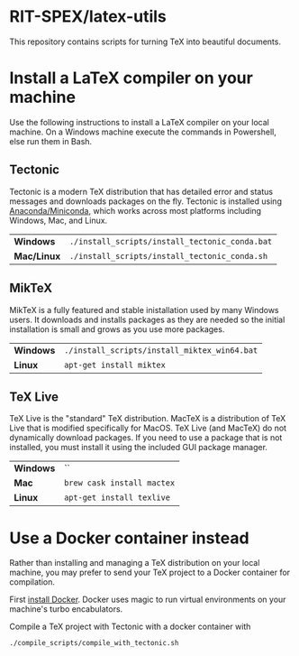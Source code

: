 # RIT-SPEX/latex-utils
This repository contains scripts for turning TeX into beautiful documents.

# Install a LaTeX compiler on your machine
Use the following instructions to install a LaTeX compiler on your local machine.
On a Windows machine execute the commands in Powershell, else run them in Bash.

## Tectonic
Tectonic is a modern TeX distribution that has detailed error and status messages
and downloads packages on the fly. Tectonic is installed using 
[Anaconda/Miniconda](https://docs.conda.io/projects/conda/en/latest/user-guide/install/index.html#), which works across most platforms including Windows, Mac, and Linux.

|     |     |
| --- | --- |
| **Windows** | `./install_scripts/install_tectonic_conda.bat` |
| **Mac/Linux** | `./install_scripts/install_tectonic_conda.sh` |

## MikTeX
MikTeX is a fully featured and stable inistallation used by many Windows users.
It downloads and installs packages as they are needed so the initial installation
is small and grows as you use more packages.

|     |     |
| --- | --- |
| **Windows** | `./install_scripts/install_miktex_win64.bat` |
| **Linux** | `apt-get install miktex` |

## TeX Live
TeX Live is the "standard" TeX distribution. MacTeX is a distribution of TeX Live
that is modified specifically for MacOS. TeX Live (and MacTeX) do not
dynamically download packages. If you need to use a package that is not installed,
you must install it using the included GUI package manager.

|     |     |
| --- | --- |
| **Windows** | `` |
| **Mac** | `brew cask install mactex` |
| **Linux** | `apt-get install texlive` |

# Use a Docker container instead
Rather than installing and managing a TeX distribution on your local machine,
you may prefer to send your TeX project to a Docker container for compilation.

First [install Docker](https://docs.docker.com/install/). Docker uses magic to
run virtual environments on your machine's turbo encabulators.

Compile a TeX project with Tectonic with a docker container with
```shell
./compile_scripts/compile_with_tectonic.sh
```